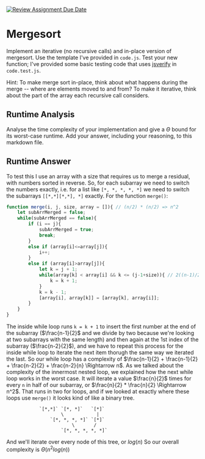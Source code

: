 [![Review Assignment Due Date](https://classroom.github.com/assets/deadline-readme-button-24ddc0f5d75046c5622901739e7c5dd533143b0c8e959d652212380cedb1ea36.svg)](https://classroom.github.com/a/1uurLsu5)
# Mergesort

Implement an iterative (no recursive calls) and in-place version of mergesort.
Use the template I've provided in `code.js`. Test your new function; I've
provided some basic testing code that uses
[jsverify](https://jsverify.github.io/) in `code.test.js`.

Hint: To make merge sort in-place, think about what happens during the merge --
where are elements moved to and from? To make it iterative, think about the
part of the array each recursive call considers.

## Runtime Analysis

Analyse the time complexity of your implementation and give a $\Theta$ bound for
its worst-case runtime. Add your answer, including your reasoning, to this
markdown file.

## Runtime Answer

<!-- In the first look at my code, I have constant runtimes until the first for loop that orders all the subarray pairs, and is always $\frac{n}{2}$ . Then, to merge all my subarrays from `n = 2` to `n` greater than half the size of the list, we have a while loop nested in a while loop nested in a for loop nested in a while loop which I will analyize later in this answer. After that I have another while loop nested in a while loop (that is the same code as the two while loops nested in the for loop above) that runs if we need to group any residual.  -->

To test this I use an array with a size that requires us to merge a residual, with numbers sorted in reverse. So, for each subarray we need to switch the numbers exactly, i.e. for a list like `[*, *, *, *, *]` we need to switch the subarrays `[[*,*][*,*], *]` exactly. For the function `merge()`:
``` javascript
function merge(i, j, size, array = []){ // (n/2) * (n/2) => n^2
    let subArrMerged = false;
    while(subArrMerged == false){
        if (i == j){
            subArrMerged = true;
            break;
        }
        else if (array[i]<=array[j]){
            i++;
        }
        else if (array[i]>array[j]){
            let k = j + 1;
            while(array[k] < array[i] && k <= (j-1+size)){ // 2((n-1)/2 + (n-2)/2 ...) => n
                k = k + 1;
            }
            k = k - 1;
            [array[i], array[k]] = [array[k], array[i]];
        }
    }
}
```
The inside while loop runs `k = k + 1` to insert the first number at the end of the subarray ($\frac{n-1}{2}$ and we divide by two because we're looking at two subarrays with the same length) and then again at the 1st index of the subarray ($\frac{n-2}{2}$), and we have to repeat this process for the inside while loop to iterate the next item thorugh the same way we iterated the last. So our while loop has a complexity of $\frac{n-1}{2} + \frac{n-1}{2} + \frac{n-2}{2} + \frac{n-2}{n} \Rightarrow n$. As we talked about the complexity of the innermost nested loop, we explained how the next while loop works in the worst case. It will iterate a value $\frac{n}{2}$ times for every `n` in half of our subarray, or $\frac{n}{2} * \frac{n}{2} \Rightarrow n^2$. That runs in two for loops, and if we looked at exactly where these loops use `merge()` it looks kind of like a binary tree.
```mardown
            `[*,*]` `[*, *]`   `[*]`
                    \            |
                `[*, *, *, *]` `[*]`
                        \       /
                    `[*, *, *, *, *]`
```
And we'll iterate over every node of this tree, or $log(n)$ So our overall complexity is $\Theta(n^2log(n))$